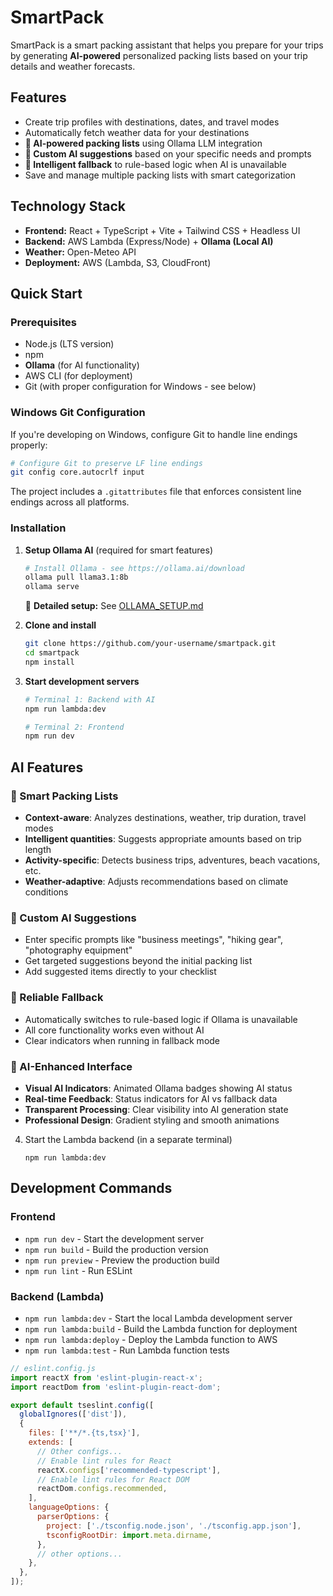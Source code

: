 # SmartPack

SmartPack is a smart packing assistant that helps you prepare for your trips by generating **AI-powered** personalized packing lists based on your trip details and weather forecasts.

## Features

- Create trip profiles with destinations, dates, and travel modes
- Automatically fetch weather data for your destinations
- **🤖 AI-powered packing lists** using Ollama LLM integration
- **🎯 Custom AI suggestions** based on your specific needs and prompts
- **🔄 Intelligent fallback** to rule-based logic when AI is unavailable
- Save and manage multiple packing lists with smart categorization

## Technology Stack

- **Frontend:** React + TypeScript + Vite + Tailwind CSS + Headless UI
- **Backend:** AWS Lambda (Express/Node) + **Ollama (Local AI)**
- **Weather:** Open-Meteo API
- **Deployment:** AWS (Lambda, S3, CloudFront)

## Quick Start

### Prerequisites

- Node.js (LTS version)
- npm
- **Ollama** (for AI functionality)
- AWS CLI (for deployment)
- Git (with proper configuration for Windows - see below)

### Windows Git Configuration

If you're developing on Windows, configure Git to handle line endings properly:

```bash
# Configure Git to preserve LF line endings
git config core.autocrlf input
```

The project includes a `.gitattributes` file that enforces consistent line endings across all platforms.

### Installation

1. **Setup Ollama AI** (required for smart features)

   ```bash
   # Install Ollama - see https://ollama.ai/download
   ollama pull llama3.1:8b
   ollama serve
   ```

   📖 **Detailed setup:** See [OLLAMA_SETUP.md](./OLLAMA_SETUP.md)

2. **Clone and install**

   ```bash
   git clone https://github.com/your-username/smartpack.git
   cd smartpack
   npm install
   ```

3. **Start development servers**

   ```bash
   # Terminal 1: Backend with AI
   npm run lambda:dev

   # Terminal 2: Frontend
   npm run dev
   ```

## AI Features

### 🎯 Smart Packing Lists

- **Context-aware**: Analyzes destinations, weather, trip duration, travel modes
- **Intelligent quantities**: Suggests appropriate amounts based on trip length
- **Activity-specific**: Detects business trips, adventures, beach vacations, etc.
- **Weather-adaptive**: Adjusts recommendations based on climate conditions

### 💬 Custom AI Suggestions

- Enter specific prompts like "business meetings", "hiking gear", "photography equipment"
- Get targeted suggestions beyond the initial packing list
- Add suggested items directly to your checklist

### 🔄 Reliable Fallback

- Automatically switches to rule-based logic if Ollama is unavailable
- All core functionality works even without AI
- Clear indicators when running in fallback mode

### 🎨 AI-Enhanced Interface

- **Visual AI Indicators**: Animated Ollama badges showing AI status
- **Real-time Feedback**: Status indicators for AI vs fallback data
- **Transparent Processing**: Clear visibility into AI generation state
- **Professional Design**: Gradient styling and smooth animations

4. Start the Lambda backend (in a separate terminal)
   ```
   npm run lambda:dev
   ```

## Development Commands

### Frontend

- `npm run dev` - Start the development server
- `npm run build` - Build the production version
- `npm run preview` - Preview the production build
- `npm run lint` - Run ESLint

### Backend (Lambda)

- `npm run lambda:dev` - Start the local Lambda development server
- `npm run lambda:build` - Build the Lambda function for deployment
- `npm run lambda:deploy` - Deploy the Lambda function to AWS
- `npm run lambda:test` - Run Lambda function tests

```js
// eslint.config.js
import reactX from 'eslint-plugin-react-x';
import reactDom from 'eslint-plugin-react-dom';

export default tseslint.config([
  globalIgnores(['dist']),
  {
    files: ['**/*.{ts,tsx}'],
    extends: [
      // Other configs...
      // Enable lint rules for React
      reactX.configs['recommended-typescript'],
      // Enable lint rules for React DOM
      reactDom.configs.recommended,
    ],
    languageOptions: {
      parserOptions: {
        project: ['./tsconfig.node.json', './tsconfig.app.json'],
        tsconfigRootDir: import.meta.dirname,
      },
      // other options...
    },
  },
]);
```
